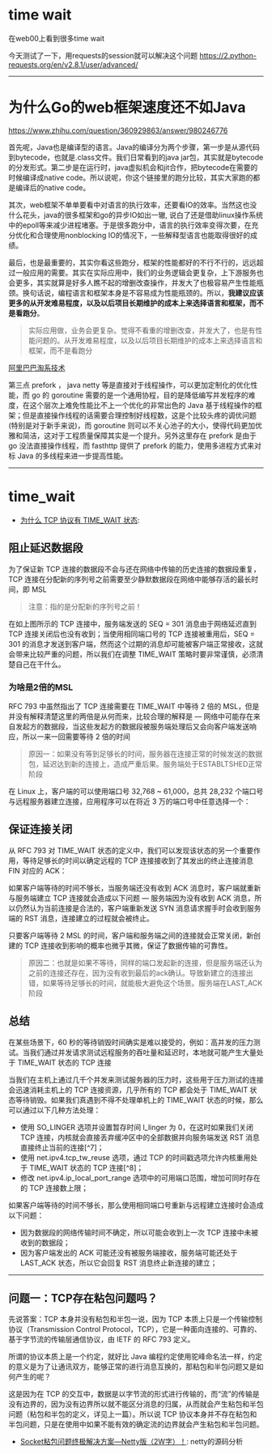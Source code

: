 # time wait

在web00上看到很多time wait

今天测试了一下，用requests的session就可以解决这个问题 https://2.python-requests.org/en/v2.8.1/user/advanced/

---
# 为什么Go的web框架速度还不如Java

https://www.zhihu.com/question/360929863/answer/980246776

首先呢，Java也是编译型的语言。Java的编译分为两个步骤，第一步是从源代码到bytecode，也就是.class文件。我们日常看到的java jar包，其实就是bytecode的分发形式。第二步是在运行时，java虚拟机会和jit合作，把bytecode在需要的时候编译成native code。所以说呢，你这个链接里的跑分比较，其实大家跑的都是编译后的native code。

其次，web框架不单单要看中对语言的执行效率，还要看IO的效率。当然这也没什么花头，java的很多框架和go的异步IO如出一辙, 说白了还是借助linux操作系统中的epoll等来减少进程堵塞。于是很多跑分中，语言的执行效率变得次要，在充分优化和合理使用nonblocking IO的情况下，一些解释型语言也能取得很好的成绩。

最后，也是最重要的，其实你看这些跑分，框架的性能都好的不行不行的，远远超过一般应用的需要。其实在实际应用中，我们的业务逻辑会更复杂，上下游服务也会更多，其实就算是好多人瞧不起的增删改查操作，并发大了也极容易产生性能瓶颈。换句话说，编程语言和框架本身是不容易成为性能瓶颈的。所以，**我建议应该更多的从开发难易程度，以及以后项目长期维护的成本上来选择语言和框架，而不是看跑分**。

> 实际应用做，业务会更复杂。觉得不看重的增删改查，并发大了，也是有性能问题的。从开发难易程度，以及以后项目长期维护的成本上来选择语言和框架，而不是看跑分


[阿里巴巴淘系技术](https://www.zhihu.com/question/360929863/answer/1650981553)

第三点 prefork ， java netty 等是直接对于线程操作，可以更加定制化的优化性能，而 go 的 goroutine 需要的是一个通用协程，目的是降低编写并发程序的难度，在这个层次上难免性能比不上一个优化的非常出色的 Java 基于线程操作的框架；但是直接操作线程的话需要合理控制好线程数，这是个比较头疼的调优问题(特别是对于新手来说)，而 goroutine 则可以不关心池子的大小，使得代码更加优雅和简洁，这对于工程质量保障其实是一个提升。另外这里存在 prefork 是由于 go 没法直接操作线程，而 fasthttp 提供了 prefork 的能力，使用多进程方式来对标 Java 的多线程来进一步提高性能。

---
# time_wait

- [为什么 TCP 协议有 TIME_WAIT 状态](https://mp.weixin.qq.com/s/QTZJdxVzDNEvz7htDgGU-w):

## 阻止延迟数据段
为了保证新 TCP 连接的数据段不会与还在网络中传输的历史连接的数据段重复，TCP 连接在分配新的序列号之前需要至少静默数据段在网络中能够存活的最长时间，即 MSL
> 注意：指的是分配新的序列号之前！

在如上图所示的 TCP 连接中，服务端发送的 SEQ = 301 消息由于网络延迟直到 TCP 连接关闭后也没有收到；当使用相同端口号的 TCP 连接被重用后，SEQ = 301 的消息才发送到客户端，然而这个过期的消息却可能被客户端正常接收，这就会带来比较严重的问题，所以我们在调整 TIME_WAIT 策略时要非常谨慎，必须清楚自己在干什么。

### 为啥是2倍的MSL
RFC 793 中虽然指出了 TCP 连接需要在 TIME_WAIT 中等待 2 倍的 MSL，但是并没有解释清楚这里的两倍是从何而来，比较合理的解释是 — 网络中可能存在来自发起方的数据段，当这些发起方的数据段被服务端处理后又会向客户端发送响应，所以一来一回需要等待 2 倍的时间

> 原因一：如果没有等到足够长的时间，服务器在连接正常的时候发送的数据包，延迟达到新的连接上，造成严重后果。服务端处于ESTABLTSHED正常阶段

在 Linux 上，客户端的可以使用端口号 32,768 ~ 61,000，总共 28,232 个端口号与远程服务器建立连接，应用程序可以在将近 3 万的端口号中任意选择一个：

## 保证连接关闭
从 RFC 793 对 TIME_WAIT 状态的定义中，我们可以发现该状态的另一个重要作用，等待足够长的时间以确定远程的 TCP 连接接收到了其发出的终止连接消息 FIN 对应的 ACK：

如果客户端等待的时间不够长，当服务端还没有收到 ACK 消息时，客户端就重新与服务端建立 TCP 连接就会造成以下问题 — 服务端因为没有收到 ACK 消息，所以仍然认为当前连接是合法的，客户端重新发送 SYN 消息请求握手时会收到服务端的 RST 消息，连接建立的过程就会被终止。

只要客户端等待 2 MSL 的时间，客户端和服务端之间的连接就会正常关闭，新创建的 TCP 连接收到影响的概率也微乎其微，保证了数据传输的可靠性。

> 原因二：也就是如果不等待，同样的端口发起新的连接，但是服务端还认为之前的连接还存在，因为没有收到最后的ack确认。导致新建立的连接出错，如果等待足够长的时间，就能极大避免这个场景。服务端在LAST_ACK阶段

## 总结

在某些场景下，60 秒的等待销毁时间确实是难以接受的，例如：高并发的压力测试。当我们通过并发请求测试远程服务的吞吐量和延迟时，本地就可能产生大量处于 TIME_WAIT 状态的 TCP 连接

当我们在主机上通过几千个并发来测试服务器的压力时，这些用于压力测试的连接会迅速消耗主机上的 TCP 连接资源，几乎所有的 TCP 都会处于 TIME_WAIT 状态等待销毁。如果我们真遇到不得不处理单机上的 TIME_WAIT 状态的时候，那么可以通过以下几种方法处理：

- 使用 SO_LINGER 选项并设置暂存时间 l_linger 为 0，在这时如果我们关闭 TCP 连接，内核就会直接丢弃缓冲区中的全部数据并向服务端发送 RST 消息直接终止当前的连接[^7]；
- 使用 net.ipv4.tcp_tw_reuse 选项，通过 TCP 的时间戳选项允许内核重用处于 TIME_WAIT 状态的 TCP 连接[^8]；
- 修改 net.ipv4.ip_local_port_range 选项中的可用端口范围，增加可同时存在的 TCP 连接数上限；

如果客户端等待的时间不够长，那么使用相同端口号重新与远程建立连接时会造成以下问题：

- 因为数据段的网络传输时间不确定，所以可能会收到上一次 TCP 连接中未被收到的数据段；
- 因为客户端发出的 ACK 可能还没有被服务端接收，服务端可能还处于 LAST_ACK 状态，所以它会回复 RST 消息终止新连接的建立；

---
## 问题一：TCP存在粘包问题吗？

先说答案：TCP 本身并没有粘包和半包一说，因为 TCP 本质上只是一个传输控制协议（Transmission Control Protocol，TCP），它是一种面向连接的、可靠的、基于字节流的传输层通信协议，由 IETF 的 RFC 793 定义。

所谓的协议本质上是一个约定，就好比 Java 编程约定使用驼峰命名法一样，约定的意义是为了让通讯双方，能够正常的进行消息互换的，那粘包和半包问题又是如何产生的呢？

这是因为在 TCP 的交互中，数据是以字节流的形式进行传输的，而“流”的传输是没有边界的，因为没有边界所以就不能区分消息的归属，从而就会产生粘包和半包问题（粘包和半包的定义，详见上一篇）。所以说 TCP 协议本身并不存在粘包和半包问题，只是在使用中如果不能有效的确定流的边界就会产生粘包和半包问题。

- [Socket粘包问题终极解决方案—Netty版（2W字）！](https://juejin.cn/post/6917043797684584461): netty的源码分析
